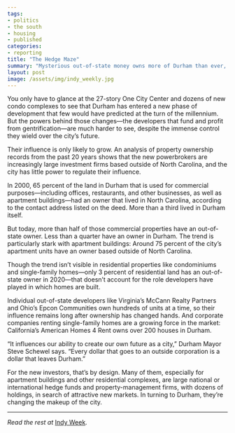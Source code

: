 ```yaml
---
tags:
- politics
- the south
- housing
- published
categories:
- reporting
title: "The Hedge Maze"
summary: "Mysterious out-of-state money owns more of Durham than ever, and there's little the city can do about it."
layout: post
image: /assets/img/indy_weekly.jpg
---
```

You only have to glance at the 27-story One City Center and dozens of new condo complexes to see that Durham has entered a new phase of development that few would have predicted at the turn of the millennium. But the powers behind those changes—the developers that fund and profit from gentrification—are much harder to see, despite the immense control they wield over the city’s future. 

Their influence is only likely to grow. An analysis of property ownership records from the past 20 years shows that the new powerbrokers are increasingly large investment firms based outside of North Carolina, and the city has little power to regulate their influence.

In 2000, 65 percent of the land in Durham that is used for commercial purposes—including offices, restaurants, and other businesses, as well as apartment buildings—had an owner that lived in North Carolina, according to the contact address listed on the deed. More than a third lived in Durham itself. 

But today, more than half of those commercial properties have an out-of-state owner. Less than a quarter have an owner in Durham. The trend is particularly stark with apartment buildings: Around 75 percent of the city’s apartment units have an owner based outside of North Carolina.

Though the trend isn’t visible in residential properties like condominiums and single-family homes—only 3 percent of residential land has an out-of-state owner in 2020—that doesn’t account for the role developers have played in which homes are built.

Individual out-of-state developers like Virginia’s McCann Realty Partners and Ohio’s Epcon Communities own hundreds of units at a time, so their influence remains long after ownership has changed hands. And corporate companies renting single-family homes are a growing force in the market: California’s American Homes 4 Rent owns over 200 houses in Durham. 

“It influences our ability to create our own future as a city,” Durham Mayor Steve Schewel says. “Every dollar that goes to an outside corporation is a dollar that leaves Durham.”

For the new investors, that’s by design. Many of them, especially for apartment buildings and other residential complexes, are large national or international hedge funds and property-management firms, with dozens of holdings, in search of attractive new markets. In turning to Durham, they’re changing the makeup of the city.

---

_Read the rest at_ [Indy Week](https://indyweek.com/news/durham/durham-out-of-state-ownership-gentrification/).
